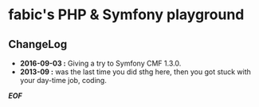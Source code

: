 # fabic's PHP & Symfony playground

## ChangeLog

* __2016-09-03 :__ Giving a try to Symfony CMF 1.3.0.
* __2013-09 :__ was the last time you did sthg here, then you got stuck with your day-time job, coding.

__*EOF*__

